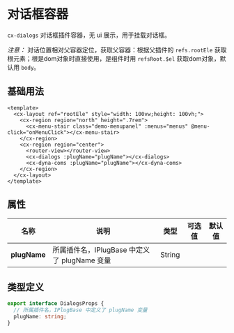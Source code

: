 # 对话框容器

`cx-dialogs` 对话框插件容器，无 ui 展示，用于挂载对话框。

_注意：_ 对话位置相对父容器定位，获取父容器：根据父插件的 `refs.rootEle` 获取根元素；根是dom对象时直接使用，是组件时用 `refsRoot.$el` 获取dom对象，默认用 `body`。

## 基础用法

```vue
<template>
  <cx-layout ref="rootEle" style="width: 100vw;height: 100vh;">
    <cx-region region="north" height=".7rem">
      <cx-menu-stair class="demo-menupanel" :menus="menus" @menu-click="onMenuClick"></cx-menu-stair>
    </cx-region>
    <cx-region region="center">
      <router-view></router-view>
      <cx-dialogs :plugName="plugName"></cx-dialogs>
      <cx-dyna-coms :plugName="plugName"></cx-dyna-coms>
    </cx-region>
  </cx-layout>
</template>
```

## 属性

| 名称 | 说明 | 类型 | 可选值 | 默认值 |
| ----- | ----- | ----- | ----- | ----- |
| **plugName** | 所属插件名，IPlugBase 中定义了 plugName 变量 | String | | |

## 类型定义

```ts
export interface DialogsProps {
  // 所属插件名，IPlugBase 中定义了 plugName 变量
  plugName: string;
}
``` 